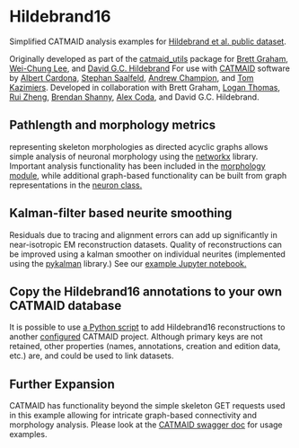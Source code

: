 # Hildebrand16
Simplified CATMAID analysis examples for [Hildebrand et al. public dataset](https://neurodata.io/data/hildebrand16/).


Originally developed as part of the [catmaid_utils](https://github.com/htem/catmaid_tools) package for [Brett Graham](https://github.com/braingram), [Wei-Chung Lee](https://github.com/wclee), and [David G.C. Hildebrand](https://github.com/davidhildebrand)
For use with [CATMAID](https://github.com/catmaid/CATMAID) software by [Albert Cardona](https://github.com/acardona), [Stephan Saalfeld](https://github.com/axtimwalde), [Andrew Champion](https://github.com/aschampion), and [Tom Kazimiers](https://github.com/tomka).
Developed in collaboration with Brett Graham, [Logan Thomas](https://github.com/Lathomas42), [Rui Zheng](https://github.com/rui14), [Brendan Shanny](https://github.com/brenshanny), [Alex Coda](https://github.com/alexcoda), and David G.C. Hildebrand.

## Pathlength and morphology metrics
representing skeleton morphologies as directed acyclic graphs allows simple analysis of neuronal morphology using the [networkx](https://github.com/networkx/networkx) library.
Important analysis functionality has been included in the [morphology module](catmaid_analysis/algorithms/morphology.py), while additional graph-based functionality can be built from graph representations in the [neuron class.](catmaid_analysis/neuron.py)

## Kalman-filter based neurite smoothing
Residuals due to tracing and alignment errors can add up significantly in near-isotropic EM reconstruction datasets.  Quality of reconstructions can be improved using a kalman smoother on individual neurites (implemented using the [pykalman](https://github.com/pykalman/pykalman) library.)
See our [example Jupyter notebook.](notebooks/smoothed_pathlengths.ipynb)

## Copy the Hildebrand16 annotations to your own CATMAID database
It is possible to use [a Python script](sql/import_dataset.py) to add Hildebrand16 reconstructions to another [configured](http://catmaid.readthedocs.io/en/stable/installation.html) CATMAID project.  Although primary keys are not retained, other properties (names, annotations, creation and edition data, etc.) are, and could be used to link datasets.

## Further Expansion
CATMAID has functionality beyond the simple skeleton GET requests used in this example allowing for intricate graph-based connectivity and morphology analysis.  Please look at the [CATMAID swagger doc](http://hildebrand16.neurodata.io/catmaid/apis) for usage examples.
